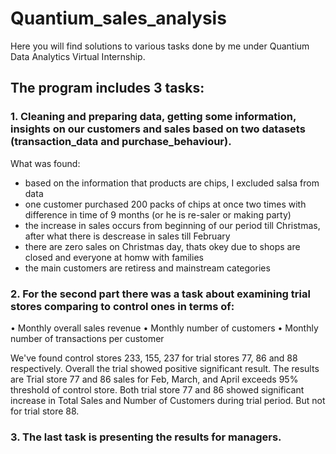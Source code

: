 # Quantium_sales_analysis
Here you will find solutions to various tasks done by me under Quantium Data Analytics Virtual Internship. 

## The program includes 3 tasks:
### 1. Cleaning and preparing data, getting some information, insights on our customers and sales based on two datasets (transaction_data and purchase_behaviour). 
What was found: 
- based on the information that products are chips, I excluded salsa from data 
- one customer purchased 200 packs of chips at once two times with difference in time of 9 months (or he is re-saler or making party)
- the increase in sales occurs from beginning of our period till Christmas, after what there is descrease in sales till February 
- there are zero sales on Christmas day, thats okey due to shops are closed and everyone at homw with families
- the main customers are retiress and mainstream categories

### 2. For the second part there was a task about examining trial stores comparing to control ones in terms of:
• Monthly overall sales revenue
• Monthly number of customers
• Monthly number of transactions per customer

We've found control stores 233, 155, 237 for trial stores 77, 86 and 88 respectively. Overall the trial showed positive significant result.
The results are
Trial store 77 and 86 sales for Feb, March, and April exceeds 95% threshold of control store.
Both trial store 77 and 86 showed significant increase in Total Sales and Number of Customers during trial period. But not for trial store 88.

### 3. The last task is presenting the results for managers.
